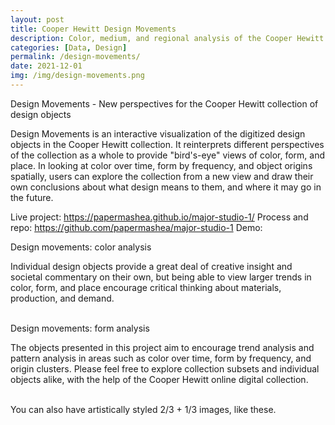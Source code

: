 ```yaml
---
layout: post
title: Cooper Hewitt Design Movements
description: Color, medium, and regional analysis of the Cooper Hewitt collection
categories: [Data, Design]
permalink: /design-movements/
date: 2021-12-01
img: /img/design-movements.png
---
```


Design Movements - New perspectives for the Cooper Hewitt collection of design objects

Design Movements is an interactive visualization of the digitized design objects in the Cooper Hewitt collection. It reinterprets different perspectives of the collection as a whole to provide "bird's-eye" views of color, form, and place. In looking at color over time, form by frequency, and object origins spatially, users can explore the collection from a new view and draw their own conclusions about what design means to them, and where it may go in the future.

Live project: https://papermashea.github.io/major-studio-1/
Process and repo: https://github.com/papermashea/major-studio-1
Demo: 

<div class="img_row">
	<img class="col three" src="{{ site.baseurl }}/img/design-movements/color2.png" alt="" title="example image"/>
</div>
<div class="col three caption">
Design movements: color analysis
</div>

Individual design objects provide a great deal of creative insight and societal commentary on their own, but being able to view larger trends in color, form, and place encourage critical thinking about materials, production, and demand.


<div class="img_row">
	<img class="col two" src="{{ site.baseurl }}/img/design-movements/form1.png" alt="" title="example image"/>
	<img class="col one" src="{{ site.baseurl }}/img/design-movements/form2.png" alt="" title="example image"/>
</div>
<div class="col three caption">
	Design movements: form analysis 
</div>

The objects presented in this project aim to encourage trend analysis and pattern analysis in areas such as color over time, form by frequency, and origin clusters. Please feel free to explore collection subsets and individual objects alike, with the help of the Cooper Hewitt online digital collection.

<div class="img_row">
	<img class="col two" src="{{ site.baseurl }}/img/6.jpg" alt="" title="example image"/>
	<img class="col one" src="{{ site.baseurl }}/img/11.jpg" alt="" title="example image"/>
</div>
<div class="col three caption">
	You can also have artistically styled 2/3 + 1/3 images, like these.
</div>